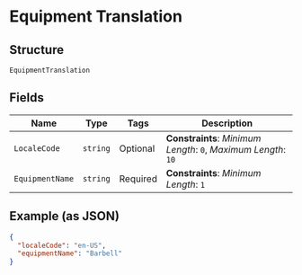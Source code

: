 
# Equipment Translation

## Structure

`EquipmentTranslation`

## Fields

| Name | Type | Tags | Description |
|  --- | --- | --- | --- |
| `LocaleCode` | `string` | Optional | **Constraints**: *Minimum Length*: `0`, *Maximum Length*: `10` |
| `EquipmentName` | `string` | Required | **Constraints**: *Minimum Length*: `1` |

## Example (as JSON)

```json
{
  "localeCode": "en-US",
  "equipmentName": "Barbell"
}
```

